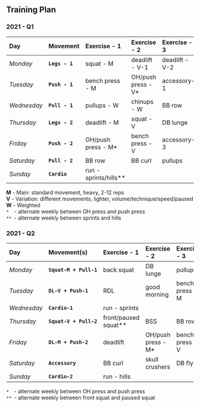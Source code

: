 ## Training Plan


### 2021 - Q1

| Day         | Movement       | Exercise - 1          | Exercise - 2          | Exercise - 3    | Exercise - 4    |
| :---------- | :------------- | :-------------------- | :-------------------- | :-------------- | :-------------- |
| *Monday*    | **`Legs - 1`** | squat - M             | deadlift - V-1        | deadlift - V-2  | DB lunge        |
| *Tuesday*   | **`Push - 1`** | bench press - M       | OH/push press - V*    | accessory-1     | accessory-2     |
| *Wednesday* | **`Pull - 1`** | pullups - W           | chinups - W           | BB row          | DB curl         |
| *Thursday*  | **`Legs - 2`** | deadlift - M          | squat - V             | DB lunge        |                 |
| *Friday*    | **`Push - 2`** | OH/push press - M*    | bench press - V       | accessory-3     | accessory-4     |
| *Saturday*  | **`Pull - 2`** | BB row                | BB curl               | pullups         | chinups         |
| *Sunday*    | **`Cardio  `** | run - sprints/hills** |                       |                 |                 |


**M** - Main: standard movement, heavy, 2-12 reps  
**V** - Variation: different movements, lighter, volume/technique/speed/paused  
**W** - Weighted  
`* ` - alternate weekly between OH press and push press  
`**` - alternate weekly between sprints and hills


### 2021 - Q2

| Day         | Movement(s)            | Exercise - 1          | Exercise - 2         | Exercise - 3       | Exercise - 4       |
| :---------- | :--------------------- | :-------------------- | :------------------- | :----------------- | :----------------- |
| *Monday*    | **`Squat-M + Pull-1`** | back squat            | DB lunge             | pullups            | BB row             |
| *Tuesday*   | **`DL-V + Push-1   `** | RDL                   | good morning         | bench press - M    | OH/push press - V* |
| *Wednesday* | **`Cardio-1        `** | run - sprints         |                      |                    |                    |
| *Thursday*  | **`Squat-V + Pull-2`** | front/paused squat**  | BSS                  | BB row             | chinups            |
| *Friday*    | **`DL-M + Push-2   `** | deadlift              | OH/push press - M*   | bench press - V    | dips               |
| *Saturday*  | **`Accessory       `** | BB curl               | skull crushers       | DB fly             | lat/front raise    |
| *Sunday*    | **`Cardio-2        `** | run - hills           |                      |                    |                    |


`* ` - alternate weekly between OH press and push press  
`**` - alternate weekly between front squat and paused squat

